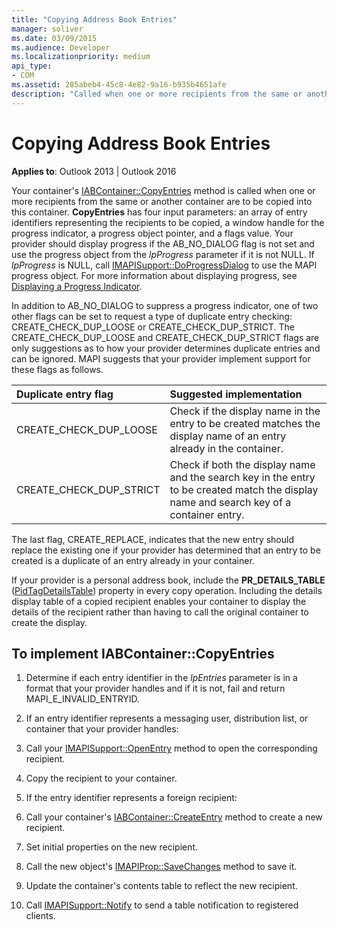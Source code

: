 ```yaml
---
title: "Copying Address Book Entries"
manager: soliver
ms.date: 03/09/2015
ms.audience: Developer
ms.localizationpriority: medium
api_type:
- COM
ms.assetid: 285abeb4-45c8-4e82-9a16-b935b4651afe
description: "Called when one or more recipients from the same or another container are to be copied into this container." 
---
```


# Copying Address Book Entries

**Applies to**: Outlook 2013 | Outlook 2016
  
Your container's [IABContainer::CopyEntries](iabcontainer-copyentries.md) method is called when one or more recipients from the same or another container are to be copied into this container. **CopyEntries** has four input parameters: an array of entry identifiers representing the recipients to be copied, a window handle for the progress indicator, a progress object pointer, and a flags value. Your provider should display progress if the AB_NO_DIALOG flag is not set and use the progress object from the _lpProgress_ parameter if it is not NULL. If _lpProgress_ is NULL, call [IMAPISupport::DoProgressDialog](imapisupport-doprogressdialog.md) to use the MAPI progress object. For more information about displaying progress, see [Displaying a Progress Indicator](mapi-progress-indicators.md).
  
In addition to AB_NO_DIALOG to suppress a progress indicator, one of two other flags can be set to request a type of duplicate entry checking: CREATE_CHECK_DUP_LOOSE or CREATE_CHECK_DUP_STRICT. The CREATE_CHECK_DUP_LOOSE and CREATE_CHECK_DUP_STRICT flags are only suggestions as to how your provider determines duplicate entries and can be ignored. MAPI suggests that your provider implement support for these flags as follows.
  
|**Duplicate entry flag**|**Suggested implementation**|
|:-----|:-----|
|CREATE_CHECK_DUP_LOOSE  <br/> |Check if the display name in the entry to be created matches the display name of an entry already in the container. |
|CREATE_CHECK_DUP_STRICT  <br/> |Check if both the display name and the search key in the entry to be created match the display name and search key of a container entry. |

The last flag, CREATE_REPLACE, indicates that the new entry should replace the existing one if your provider has determined that an entry to be created is a duplicate of an entry already in your container.
  
If your provider is a personal address book, include the **PR_DETAILS_TABLE** ([PidTagDetailsTable](pidtagdetailstable-canonical-property.md)) property in every copy operation. Including the details display table of a copied recipient enables your container to display the details of the recipient rather than having to call the original container to create the display.
  
## To implement IABContainer::CopyEntries
  
1. Determine if each entry identifier in the _lpEntries_ parameter is in a format that your provider handles and if it is not, fail and return MAPI_E_INVALID_ENTRYID.

1. If an entry identifier represents a messaging user, distribution list, or container that your provider handles:

1. Call your [IMAPISupport::OpenEntry](imapisupport-openentry.md) method to open the corresponding recipient.

1. Copy the recipient to your container.

1. If the entry identifier represents a foreign recipient:

1. Call your container's [IABContainer::CreateEntry](iabcontainer-createentry.md) method to create a new recipient.

1. Set initial properties on the new recipient.

1. Call the new object's [IMAPIProp::SaveChanges](imapiprop-savechanges.md) method to save it.

1. Update the container's contents table to reflect the new recipient.

1. Call [IMAPISupport::Notify](imapisupport-notify.md) to send a table notification to registered clients.
